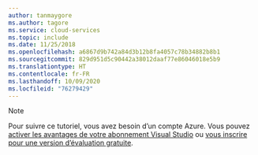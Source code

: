 ```yaml
---
author: tanmaygore
ms.author: tagore
ms.service: cloud-services
ms.topic: include
ms.date: 11/25/2018
ms.openlocfilehash: a6867d9b742a84d3b12b8fa4057c78b34882b8b1
ms.sourcegitcommit: 829d951d5c90442a38012daaf77e86046018e5b9
ms.translationtype: HT
ms.contentlocale: fr-FR
ms.lasthandoff: 10/09/2020
ms.locfileid: "76279429"
---
```

> [!NOTE]
> Pour suivre ce tutoriel, vous avez besoin d’un compte Azure. Vous pouvez <a href="https://azure.microsoft.com/pricing/member-offers/msdn-benefits-details/" target="_blank">activer les avantages de votre abonnement Visual Studio</a> ou <a href="https://azure.microsoft.com/pricing/free-trial/" target="_blank">vous inscrire pour une version d’évaluation gratuite</a>.
> 
> 

